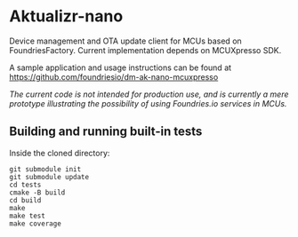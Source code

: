 # Aktualizr-nano

Device management and OTA update client for MCUs based on FoundriesFactory.
Current implementation depends on MCUXpresso SDK.

A sample application and usage instructions can be found at
https://github.com/foundriesio/dm-ak-nano-mcuxpresso

*The current code is not intended for production use, and is currently a mere
prototype illustrating the possibility of using Foundries.io services in MCUs.*

Building and running built-in tests
-----------------------------------
Inside the cloned directory:
```
git submodule init
git submodule update
cd tests
cmake -B build
cd build
make
make test
make coverage
```
